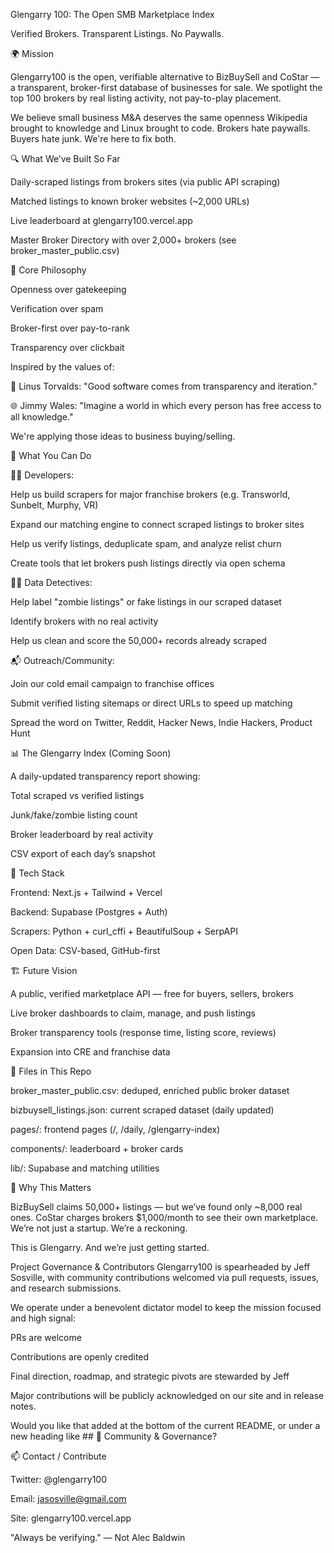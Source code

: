 Glengarry 100: The Open SMB Marketplace Index

Verified Brokers. Transparent Listings. No Paywalls.

🌍 Mission

Glengarry100 is the open, verifiable alternative to BizBuySell and CoStar — a transparent, broker-first database of businesses for sale. We spotlight the top 100 brokers by real listing activity, not pay-to-play placement.

We believe small business M&A deserves the same openness Wikipedia brought to knowledge and Linux brought to code. Brokers hate paywalls. Buyers hate junk. We're here to fix both.

🔍 What We’ve Built So Far

Daily-scraped listings from brokers sites (via public API scraping)

Matched listings to known broker websites (~2,000 URLs)

Live leaderboard at glengarry100.vercel.app

Master Broker Directory with over 2,000+ brokers (see broker_master_public.csv)

🧠 Core Philosophy

Openness over gatekeeping

Verification over spam

Broker-first over pay-to-rank

Transparency over clickbait

Inspired by the values of:

🧠 Linus Torvalds: "Good software comes from transparency and iteration."

🌐 Jimmy Wales: "Imagine a world in which every person has free access to all knowledge."

We're applying those ideas to business buying/selling.

🚀 What You Can Do

🧑‍💻 Developers:

Help us build scrapers for major franchise brokers (e.g. Transworld, Sunbelt, Murphy, VR)

Expand our matching engine to connect scraped listings to broker sites

Help us verify listings, deduplicate spam, and analyze relist churn

Create tools that let brokers push listings directly via open schema

🕵️‍♂️ Data Detectives:

Help label "zombie listings" or fake listings in our scraped dataset

Identify brokers with no real activity

Help us clean and score the 50,000+ records already scraped

📬 Outreach/Community:

Join our cold email campaign to franchise offices

Submit verified listing sitemaps or direct URLs to speed up matching

Spread the word on Twitter, Reddit, Hacker News, Indie Hackers, Product Hunt

📊 The Glengarry Index (Coming Soon)

A daily-updated transparency report showing:

Total scraped vs verified listings

Junk/fake/zombie listing count

Broker leaderboard by real activity

CSV export of each day’s snapshot

🔧 Tech Stack

Frontend: Next.js + Tailwind + Vercel

Backend: Supabase (Postgres + Auth)

Scrapers: Python + curl_cffi + BeautifulSoup + SerpAPI

Open Data: CSV-based, GitHub-first

🏗️ Future Vision

A public, verified marketplace API — free for buyers, sellers, brokers

Live broker dashboards to claim, manage, and push listings

Broker transparency tools (response time, listing score, reviews)

Expansion into CRE and franchise data

📎 Files in This Repo

broker_master_public.csv: deduped, enriched public broker dataset

bizbuysell_listings.json: current scraped dataset (daily updated)

pages/: frontend pages (/, /daily, /glengarry-index)

components/: leaderboard + broker cards

lib/: Supabase and matching utilities

🙌 Why This Matters

BizBuySell claims 50,000+ listings — but we’ve found only ~8,000 real ones.
CoStar charges brokers $1,000/month to see their own marketplace.
We’re not just a startup. We’re a reckoning.

This is Glengarry. And we’re just getting started.

Project Governance & Contributors
Glengarry100 is spearheaded by Jeff Sosville, with community contributions welcomed via pull requests, issues, and research submissions.

We operate under a benevolent dictator model to keep the mission focused and high signal:

PRs are welcome

Contributions are openly credited

Final direction, roadmap, and strategic pivots are stewarded by Jeff

Major contributions will be publicly acknowledged on our site and in release notes.

Would you like that added at the bottom of the current README, or under a new heading like ## 🤝 Community & Governance?

📫 Contact / Contribute

Twitter: @glengarry100

Email: jasosville@gmail.com

Site: glengarry100.vercel.app

"Always be verifying." — Not Alec Baldwin
